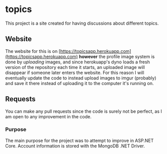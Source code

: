 # topics
This project is a site created for having discussions about different topics.

## Website
The website for this is on [https://topicsapp.herokuapp.com](https://topicsapp.herokuapp.com) **however** the profile image system is done by *uploading* images, and since herokuapp's dyno loads a fresh version of the repository each time it starts, an uploaded image will disappear if someone later enters the website. For this reason I will eventually update the code to instead upload images to imgur (probably) and save it there instead of uploading it to the computer it's running on.
## Requests
You can make any pull requests since the code is surely not be perfect, as I am open to any improvement in the code.
### Purpose
The main purpose for the project was to attempt to improve in ASP.NET Core. Account information is stored with the MongoDB .NET Driver.